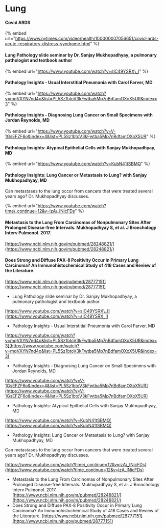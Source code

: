 # Lung

#### Covid ARDS

{% embed url="https://www.nytimes.com/video/health/100000007056651/covid-ards-acute-respiratory-distress-syndrome.html" %}



#### Lung Pathology slide seminar by Dr. Sanjay Mukhopadhyay, a pulmonary pathologist and textbook author

{% embed url="https://www.youtube.com/watch?v=sIC49YSRX\_I" %}



#### Pathology Insights - Usual Interstitial Pneumonia with Carol Farver, MD

{% embed url="https://www.youtube.com/watch?v=mqVXYN7nd4o&list=PL5Sz1btoV3kFwtba5Mp7nBdfamOXoX5UR&index=3" %}



#### Pathology Insights - Diagnosing Lung Cancer on Small Specimens with Jordan Reynolds, MD

{% embed url="https://www.youtube.com/watch?v=V-1GsEFZF6o&index=4&list=PL5Sz1btoV3kFwtba5Mp7nBdfamOXoX5UR" %}



#### Pathology Insights: Atypical Epithelial Cells with Sanjay Mukhopadhyay, MD

{% embed url="https://www.youtube.com/watch?v=KubN41tSBMQ" %}



#### Pathology Insights: Lung Cancer or Metastasis to Lung? with Sanjay Mukhopadhyay, MD

Can metastases to the lung occur from cancers that were treated several years ago? Dr. Mukhopadhyay discusses.

{% embed url="https://www.youtube.com/watch?time\_continue=12&v=izA\_lNicFDs" %}



#### Metastasis to the Lung From Carcinomas of Nonpulmonary Sites After Prolonged Disease-free Intervals. Mukhopadhyay S, et al. J Bronchology Interv Pulmonol. 2017.

[https://www.ncbi.nlm.nih.gov/m/pubmed/28248821/](https://www.ncbi.nlm.nih.gov/m/pubmed/28248821/)

#### Does Strong and Diffuse PAX-8 Positivity Occur in Primary Lung Carcinoma? An Immunohistochemical Study of 418 Cases and Review of the Literature.

 [https://www.ncbi.nlm.nih.gov/pubmed/28777151](https://www.ncbi.nlm.nih.gov/pubmed/28777151)

* Lung Pathology slide seminar by Dr. Sanjay Mukhopadhyay, a pulmonary pathologist and textbook author

[https://www.youtube.com/watch?v=sIC49YSRX\_I](https://www.youtube.com/watch?v=sIC49YSRX_I)

* Pathology Insights - Usual Interstitial Pneumonia with Carol Farver, MD

[https://www.youtube.com/watch?v=mqVXYN7nd4o&list=PL5Sz1btoV3kFwtba5Mp7nBdfamOXoX5UR&index=3](https://www.youtube.com/watch?v=mqVXYN7nd4o&list=PL5Sz1btoV3kFwtba5Mp7nBdfamOXoX5UR&index=3)

* Pathology Insights - Diagnosing Lung Cancer on Small Specimens with Jordan Reynolds, MD

[https://www.youtube.com/watch?v=V-1GsEFZF6o&index=4&list=PL5Sz1btoV3kFwtba5Mp7nBdfamOXoX5UR](https://www.youtube.com/watch?v=V-1GsEFZF6o&index=4&list=PL5Sz1btoV3kFwtba5Mp7nBdfamOXoX5UR)

* Pathology Insights: Atypical Epithelial Cells with Sanjay Mukhopadhyay, MD

[https://www.youtube.com/watch?v=KubN41tSBMQ](https://www.youtube.com/watch?v=KubN41tSBMQ)

* Pathology Insights: Lung Cancer or Metastasis to Lung? with Sanjay Mukhopadhyay, MD

Can metastases to the lung occur from cancers that were treated several years ago? Dr. Mukhopadhyay discusses.

[https://www.youtube.com/watch?time\_continue=12&v=izA\_lNicFDs](https://www.youtube.com/watch?time_continue=12&v=izA_lNicFDs)

* Metastasis to the Lung From Carcinomas of Nonpulmonary Sites After Prolonged Disease-free Intervals. Mukhopadhyay S, et al. J Bronchology Interv Pulmonol. 2017. [https://www.ncbi.nlm.nih.gov/m/pubmed/28248821/](https://www.ncbi.nlm.nih.gov/m/pubmed/28248821/)
* Does Strong and Diffuse PAX-8 Positivity Occur in Primary Lung Carcinoma? An Immunohistochemical Study of 418 Cases and Review of the Literature. [https://www.ncbi.nlm.nih.gov/pubmed/28777151](https://www.ncbi.nlm.nih.gov/pubmed/28777151)

